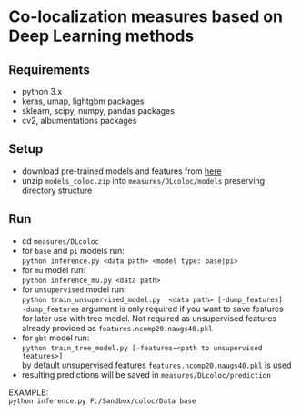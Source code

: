 # Co-localization measures based on Deep Learning methods

## Requirements

* python 3.x
* keras, umap, lightgbm packages
* sklearn, scipy, numpy, pandas packages
* cv2, albumentations packages

## Setup

* download pre-trained models and features from [here](https://oc.embl.de/index.php/s/M7sVyqehsJwTXcM)
* unzip `models_coloc.zip` into `measures/DLcoloc/models` preserving directory structure  

## Run

* cd `measures/DLcoloc`
* for `base` and `pi`  models run:  
    `python inference.py <data path> <model type: base|pi>`  
* for `mu` model run:  
    `python inference_mu.py <data path>`
* for `unsupervised` model run:  
    `python train_unsupervised_model.py  <data path> [-dump_features]`  
   `-dump_features` argument is only required if you want to save features for later use with tree model. Not required as unsupervised features already provided as `features.ncomp20.naugs40.pkl`
* for `gbt` model run:  
    `python train_tree_model.py [-features=<path to unsupervised features>]`  
    by default unsupervised features `features.ncomp20.naugs40.pkl` is used
* resulting predictions will be saved in `measures/DLcoloc/prediction`  
  
EXAMPLE:  
  `python inference.py F:/Sandbox/coloc/Data base`
